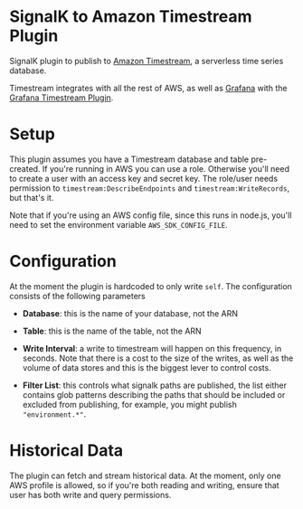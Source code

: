 # SignalK to Amazon Timestream Plugin

SignalK plugin to publish to [Amazon Timestream](https://aws.amazon.com/timestream/),
a serverless time series database.

Timestream integrates with all the rest of AWS, as well as
[Grafana](http://grafana.org) with the [Grafana Timestream
Plugin](https://grafana.com/grafana/plugins/grafana-timestream-datasource).

# Setup

This plugin assumes you have a Timestream database and table pre-created.  If
you're running in AWS you can use a role.  Otherwise you'll need to create a
user with an access key and secret key.  The role/user needs permission to
`timestream:DescribeEndpoints` and `timestream:WriteRecords`, but that's it.

Note that if you're using an AWS config file, since this runs in node.js,
you'll need to set the environment variable `AWS_SDK_CONFIG_FILE`.

# Configuration

At the moment the plugin is hardcoded to only write `self`.  The configuration
consists of the following parameters

- __Database__: this is the name of your database, not the ARN

- __Table__: this is the name of the table, not the ARN

- __Write Interval__: a write to timestream will happen on this frequency, in
  seconds.  Note that there is a cost to the size of the writes, as well as the
  volume of data stores and this is the biggest lever to control costs.

- __Filter List__: this controls what signalk paths are published, the list
  either contains glob patterns describing the paths that should be included or
  excluded from publishing, for example, you might publish `"environment.*"`.

# Historical Data

The plugin can fetch and stream historical data.  At the moment, only one AWS
profile is allowed, so if you're both reading and writing, ensure that user has
both write and query permissions.
